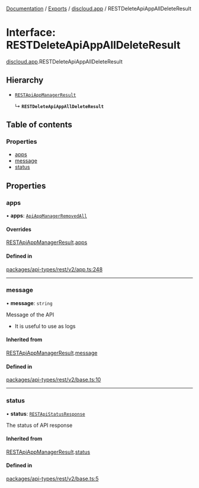 [Documentation](../README.md) / [Exports](../modules.md) / [discloud.app](../modules/discloud_app.md) / RESTDeleteApiAppAllDeleteResult

# Interface: RESTDeleteApiAppAllDeleteResult

[discloud.app](../modules/discloud_app.md).RESTDeleteApiAppAllDeleteResult

## Hierarchy

- [`RESTApiAppManagerResult`](discloud_app.RESTApiAppManagerResult.md)

  ↳ **`RESTDeleteApiAppAllDeleteResult`**

## Table of contents

### Properties

- [apps](discloud_app.RESTDeleteApiAppAllDeleteResult.md#apps)
- [message](discloud_app.RESTDeleteApiAppAllDeleteResult.md#message)
- [status](discloud_app.RESTDeleteApiAppAllDeleteResult.md#status)

## Properties

### apps

• **apps**: [`ApiAppManagerRemovedAll`](discloud_app.ApiAppManagerRemovedAll.md)

#### Overrides

[RESTApiAppManagerResult](discloud_app.RESTApiAppManagerResult.md).[apps](discloud_app.RESTApiAppManagerResult.md#apps)

#### Defined in

[packages/api-types/rest/v2/app.ts:248](https://github.com/discloud/discloud.app/blob/e5beb23/packages/api-types/rest/v2/app.ts#L248)

___

### message

• **message**: `string`

Message of the API
- It is useful to use as logs

#### Inherited from

[RESTApiAppManagerResult](discloud_app.RESTApiAppManagerResult.md).[message](discloud_app.RESTApiAppManagerResult.md#message)

#### Defined in

[packages/api-types/rest/v2/base.ts:10](https://github.com/discloud/discloud.app/blob/e5beb23/packages/api-types/rest/v2/base.ts#L10)

___

### status

• **status**: [`RESTApiStatusResponse`](../modules/discloud_app.md#restapistatusresponse)

The status of API response

#### Inherited from

[RESTApiAppManagerResult](discloud_app.RESTApiAppManagerResult.md).[status](discloud_app.RESTApiAppManagerResult.md#status)

#### Defined in

[packages/api-types/rest/v2/base.ts:5](https://github.com/discloud/discloud.app/blob/e5beb23/packages/api-types/rest/v2/base.ts#L5)
